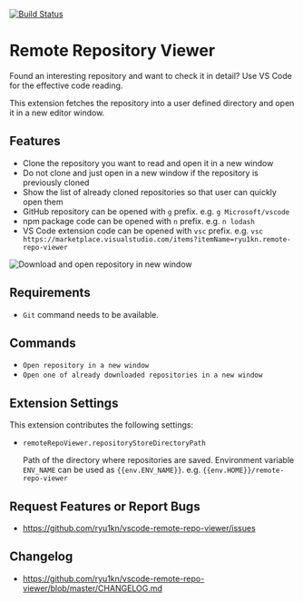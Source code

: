 [![Build Status](https://travis-ci.org/ryu1kn/vscode-remote-repo-viewer.svg?branch=master)](https://travis-ci.org/ryu1kn/vscode-remote-repo-viewer)

# Remote Repository Viewer

Found an interesting repository and want to check it in detail?
Use VS Code for the effective code reading.

This extension fetches the repository into a user defined directory and open it in a new editor window.

## Features

* Clone the repository you want to read and open it in a new window
* Do not clone and just open in a new window if the repository is previously cloned
* Show the list of already cloned repositories so that user can quickly open them
* GitHub repository can be opened with `g` prefix. e.g. `g Microsoft/vscode`
* npm package code can be opened with `n` prefix. e.g. `n lodash`
* VS Code extension code can be opened with `vsc` prefix. e.g. `vsc https://marketplace.visualstudio.com/items?itemName=ryu1kn.remote-repo-viewer`

![Download and open repository in new window](https://raw.githubusercontent.com/ryu1kn/vscode-remote-repo-viewer/master/images/public.gif)

## Requirements

* `Git` command needs to be available.

## Commands

* `Open repository in a new window`
* `Open one of already downloaded repositories in a new window`

## Extension Settings

This extension contributes the following settings:

* `remoteRepoViewer.repositoryStoreDirectoryPath`

    Path of the directory where repositories are saved. Environment variable `ENV_NAME` can be used as `{{env.ENV_NAME}}`.
    e.g. `{{env.HOME}}/remote-repo-viewer`

## Request Features or Report Bugs

* https://github.com/ryu1kn/vscode-remote-repo-viewer/issues

## Changelog

* https://github.com/ryu1kn/vscode-remote-repo-viewer/blob/master/CHANGELOG.md
